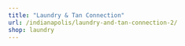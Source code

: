 ```yaml
---
title: "Laundry & Tan Connection"
url: /indianapolis/laundry-and-tan-connection-2/
shop: laundry
---
```

